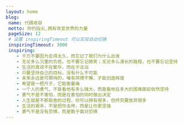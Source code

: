 ```yaml
---
layout: home
blog:
 name: 代碼收容
 motto: 你的指尖,拥有改变世界的力量
 pageSize: 12
 # 设置 inspiringTimeout 可以实现自动切换
 inspiringTimeout: 3000
 inspiring:
    - 千万不要因为走得太久，而忘记了我们为什么出发
    - 无论多么沉重的负担，也不要忘记微笑；无论多么漫长的路程，也不要忘记坚持
    - 生活的真谛不在繁华，而在于淡泊
    - 只要坚持自己的目标，没有什么不可能
    - 未来永远是可期待的，唯有拼搏不懈，才能创造辉煌
    - 希望是一把尺子，它能衡量痛
    - 一个人的勇气，不是看他有多么强大，而是看他在多大的困难面前依然坚持
    - 勇气不是不害怕，而是在害怕的同时做出决定
    - 人生就是不断取舍的过程，你可以拥有很多，但终究要放弃很多
    - 生活的艰辛，不是把你击垮，而是让你更坚强
    - 勇气不是没有恐惧，而是敢于面对恐惧
---
```

